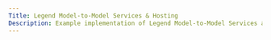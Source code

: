 ```yaml
---
Title: Legend Model-to-Model Services & Hosting
Description: Example implementation of Legend Model-to-Model Services and Hosting
---
```

